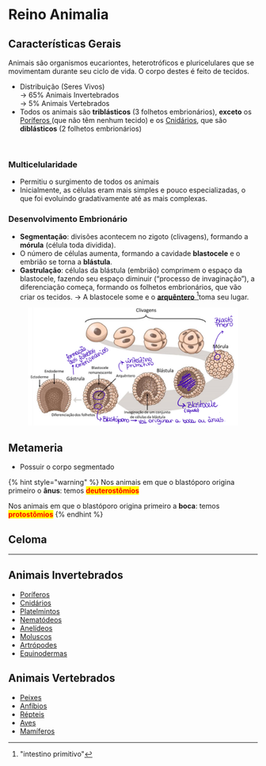 # Reino Animalia

## Características Gerais

Animais são organismos eucariontes, heterotróficos e pluricelulares que se movimentam durante seu ciclo de vida. O corpo destes é feito de tecidos.

* Distribuição (Seres Vivos)\
  → 65% Animais Invertebrados\
  → 5% Animais Vertebrados
* Todos os animais são **triblásticos** (3 folhetos embrionários), **exceto** os [Poríferos ](invertebrados/poriferos.md)(que não têm nenhum tecido) e os [Cnidários](invertebrados/cnidarios.md), que são **diblásticos** (2 folhetos embrionários)

<figure><img src="https://i.imgur.com/pSGKvnw.png" alt=""><figcaption></figcaption></figure>

### Multicelularidade

* Permitiu o surgimento de todos os animais
* Inicialmente, as células eram mais simples e pouco especializadas, o que foi evoluindo gradativamente até as mais complexas.

### Desenvolvimento Embrionário

* **Segmentação**: divisões acontecem no zigoto (clivagens), formando a **mórula** (célula toda dividida).
* O número de células aumenta, formando a cavidade **blastocele** e o embrião se torna a **blástula**.
* **Gastrulação**: células da blástula (embrião) comprimem o espaço da blastocele, fazendo seu espaço diminuir (“processo de invaginação”), a diferenciação começa, formando os folhetos embrionários, que vão criar os tecidos. → A blastocele some e o [**arquêntero** ](#user-content-fn-1)[^1]toma seu lugar.

<figure><img src="../../.gitbook/assets/imagem_2023-08-03_172038520.png" alt=""><figcaption></figcaption></figure>

## Metameria

* Possuir o corpo segmentado

{% hint style="warning" %}
Nos animais em que o blastóporo origina primeiro o **ânus**: temos <mark style="color:red;">**deuterostômios**</mark>

Nos animais em que o blastóporo origina primeiro a **boca**: temos <mark style="color:red;">**protostômios**</mark>
{% endhint %}

## Celoma

***

## Animais Invertebrados

* [Poríferos](invertebrados/poriferos.md)
* [Cnidários](invertebrados/cnidarios.md)
* [Platelmintos](invertebrados/platelmintos/)
* [Nematódeos](invertebrados/nematodeos.md)
* [Anelídeos](invertebrados/anelideos.md)
* [Moluscos](invertebrados/moluscos.md)
* [Artrópodes](invertebrados/artropodes.md)
* [Equinodermas](invertebrados/equinodermas.md)

## Animais Vertebrados

* [Peixes ](vertebrados/peixes.md)
* [Anfíbios](vertebrados/anfibios.md)
* [Répteis ](vertebrados/repteis.md)
* [Aves ](vertebrados/aves.md)
* [Mamíferos](vertebrados/mamiferos.md)

[^1]: "intestino primitivo"
